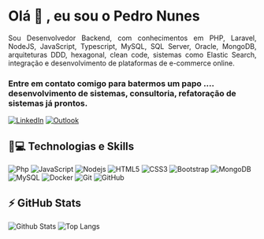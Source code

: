<h1 align = "justify"> Olá 👋 , eu sou o Pedro Nunes</h1>
<p align = "justify">Sou Desenvolvedor Backend, com conhecimentos em PHP, Laravel, NodeJS, JavaScript, Typescript, MySQL, SQL Server, Oracle, MongoDB, arquiteturas DDD, hexagonal, clean code, sistemas como Elastic Search, integração e desenvolvimento de plataformas de e-commerce online. </p>


### Entre em contato comigo para batermos um papo .... desenvolvimento de sistemas, consultoria, refatoração de sistemas já prontos.
[![LinkedIn](https://img.shields.io/badge/linkedin-%230077B5.svg?style=for-the-badge&logo=linkedin&logoColor=white&link=https://www.linkedin.com/in/pedronunesmoura/)](https://www.linkedin.com/in/pedronunesmoura/)
[![Outlook](https://img.shields.io/badge/Microsoft_Outlook-0078D4?style=for-the-badge&logo=microsoft-outlook&logoColor=white)](mailto:althnunes.desenvolvimento@outlook.com)

## 🚀💻 Technologias e Skills

![Php](https://img.shields.io/badge/-Php-181717?style=flat-square&logo=php)
![JavaScript](https://img.shields.io/badge/-JavaScript-black?style=flat-square&logo=javascript)
![Nodejs](https://img.shields.io/badge/-Nodejs-black?style=flat-square&logo=Node.js)
![HTML5](https://img.shields.io/badge/-HTML5-E34F26?style=flat-square&logo=html5&logoColor=white)
![CSS3](https://img.shields.io/badge/-CSS3-1572B6?style=flat-square&logo=css3)
![Bootstrap](https://img.shields.io/badge/-Bootstrap-563D7C?style=flat-square&logo=bootstrap)
![MongoDB](https://img.shields.io/badge/-MongoDB-black?style=flat-square&logo=mongodb)
![MySQL](https://img.shields.io/badge/-MySQL-black?style=flat-square&logo=mysql)
![Docker](https://img.shields.io/badge/-Docker-black?style=flat-square&logo=docker)
![Git](https://img.shields.io/badge/-Git-black?style=flat-square&logo=git)
![GitHub](https://img.shields.io/badge/-GitHub-181717?style=flat-square&logo=github)

## ⚡ GitHub Stats

![Github Stats](https://github-readme-stats.vercel.app/api?username=Pnmoura&show_icons=true&count_private=true&show_icons=true&include_all_commits=true)
![Top Langs](https://github-readme-stats.vercel.app/api/top-langs/?username=Pnmoura&hide=TeX&layout=compact)
